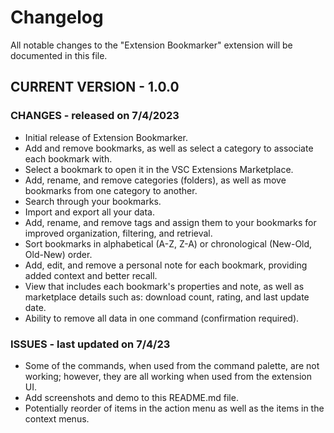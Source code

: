 Changelog
=========

All notable changes to the "Extension Bookmarker" extension will be documented in this file.

CURRENT VERSION - 1.0.0
-----------------------
### CHANGES - released on 7/4/2023
- Initial release of Extension Bookmarker.
- Add and remove bookmarks, as well as select a category to associate each bookmark with.
- Select a bookmark to open it in the VSC Extensions Marketplace.
- Add, rename, and remove categories (folders), as well as move bookmarks from one category to another.
- Search through your bookmarks.
- Import and export all your data.
- Add, rename, and remove tags and assign them to your bookmarks for improved organization, filtering, and retrieval.
- Sort bookmarks in alphabetical (A-Z, Z-A) or chronological (New-Old, Old-New) order.
- Add, edit, and remove a personal note for each bookmark, providing added context and better recall.
- View that includes each bookmark's properties and note, as well as marketplace details such as: download count, rating, and last update date.
- Ability to remove all data in one command (confirmation required).
### ISSUES - last updated on 7/4/23
- Some of the commands, when used from the command palette, are not working; however, they are all working when used from the extension UI.  
- Add screenshots and demo to this README.md file.  
- Potentially reorder of items in the action menu as well as the items in the context menus.